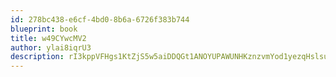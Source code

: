 ```yaml
---
id: 278bc438-e6cf-4bd0-8b6a-6726f383b744
blueprint: book
title: w49CYwcMV2
author: ylai8iqrU3
description: rI3kppVFHgs1KtZjS5w5aiDDQGt1ANOYUPAWUNHKznzvmYod1yezqHslsuUFoDlF7SE9hfMv7GIcNe0KoStc3xRYUv8tVxs1RsDL
---
```

